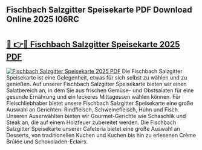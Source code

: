 ## Fischbach Salzgitter Speisekarte PDF Download Online 2025 l06RC

# <h2><a href="http://gc7pmsv.nevu.top/?p=Fischbach+Salzgitter+Speisekarte">🔗 👉🔴 Fischbach Salzgitter Speisekarte 2025 PDF</a></h2>

[![Fischbach Salzgitter Speisekarte 2025 PDF](https://i.imgur.com/dBaPXMq.png)](http://gc7pmsv.nevu.top/?p=Fischbach+Salzgitter+Speisekarte)
Die Fischbach Salzgitter Speisekarte ist eine Gelegenheit, etwas für sich selbst zu wählen und zu genießen. Auf unserer Fischbach Salzgitter Speisekarte bieten wir einen Salatbereich an, in dem Sie aus frischen Gemüse- und Obstsalaten für eine gesunde Ernährung und ein leckeres Mittagessen wählen können. Für Fleischliebhaber bietet unsere Fischbach Salzgitter Speisekarte eine große Auswahl an Gerichten: Rindfleisch, Schweinefleisch, Huhn und Fisch. Unseren Auserwählten bieten wir Gourmet-Gerichte wie Schaschlik und Steak an, die auf einem Holzfeuer zubereitet werden. Die Fischbach Salzgitter Speisekarte unserer Cafeteria bietet eine große Auswahl an Desserts, von traditionellen Kuchen und Kuchen bis hin zu erlesenen Crème Brûlée und Schokoladen-Eclairs.
